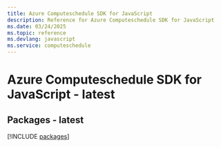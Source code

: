 ```yaml
---
title: Azure Computeschedule SDK for JavaScript
description: Reference for Azure Computeschedule SDK for JavaScript
ms.date: 03/24/2025
ms.topic: reference
ms.devlang: javascript
ms.service: computeschedule
---
```

# Azure Computeschedule SDK for JavaScript - latest
## Packages - latest
[!INCLUDE [packages](computeschedule-index.md)]